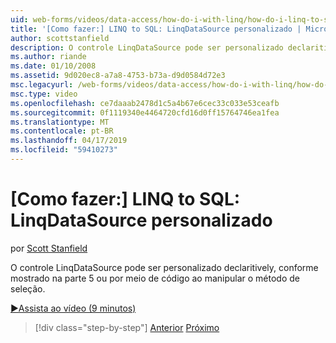 ```yaml
---
uid: web-forms/videos/data-access/how-do-i-with-linq/how-do-i-linq-to-sql-custom-linqdatasource
title: '[Como fazer:] LINQ to SQL: LinqDataSource personalizado | Microsoft Docs'
author: scottstanfield
description: O controle LinqDataSource pode ser personalizado declaritively, conforme mostrado na parte 5 ou por meio de código ao manipular o método de seleção.
ms.author: riande
ms.date: 01/10/2008
ms.assetid: 9d020ec8-a7a8-4753-b73a-d9d0584d72e3
msc.legacyurl: /web-forms/videos/data-access/how-do-i-with-linq/how-do-i-linq-to-sql-custom-linqdatasource
msc.type: video
ms.openlocfilehash: ce7daaab2478d1c5a4b67e6cec33c033e53ceafb
ms.sourcegitcommit: 0f1119340e4464720cfd16d0ff15764746ea1fea
ms.translationtype: MT
ms.contentlocale: pt-BR
ms.lasthandoff: 04/17/2019
ms.locfileid: "59410273"
---
```

# <a name="how-do-i-linq-to-sql-custom-linqdatasource"></a>[Como fazer:] LINQ to SQL: LinqDataSource personalizado

por [Scott Stanfield](https://github.com/scottstanfield)

O controle LinqDataSource pode ser personalizado declaritively, conforme mostrado na parte 5 ou por meio de código ao manipular o método de seleção.

[&#9654;Assista ao vídeo (9 minutos)](https://channel9.msdn.com/Blogs/ASP-NET-Site-Videos/how-do-i-linq-to-sql-custom-linqdatasource)

> [!div class="step-by-step"]
> [Anterior](how-do-i-linq-to-sql-linqdatasource.md)
> [Próximo](how-do-i-linq-to-sql-using-stored-procedures.md)
